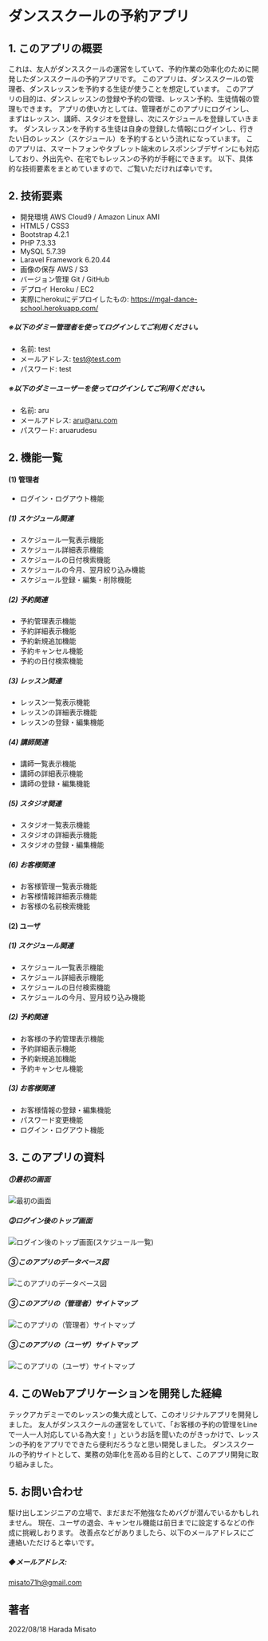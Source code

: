 # ダンススクールの予約アプリ

## 1. このアプリの概要
これは、友人がダンススクールの運営をしていて、予約作業の効率化のために開発したダンススクールの予約アプリです。
このアプリは、ダンススクールの管理者、ダンスレッスンを予約する生徒が使うことを想定しています。
このアプリの目的は、ダンスレッスンの登録や予約の管理、レッスン予約、生徒情報の管理もできます。
アプリの使い方としては、管理者がこのアプリにログインし、まずはレッスン、講師、スタジオを登録し、次にスケジュールを登録していきます。
ダンスレッスンを予約する生徒は自身の登録した情報にログインし、行きたい日のレッスン（スケジュール）を予約するという流れになっています。
このアプリは、スマートフォンやタブレット端末のレスポンシブデザインにも対応しており、外出先や、在宅でもレッスンの予約が手軽にできます。
以下、具体的な技術要素をまとめていますので、ご覧いただければ幸いです。

## 2. 技術要素

- 開発環境 AWS Cloud9 / Amazon Linux AMI
- HTML5 / CSS3
- Bootstrap 4.2.1
- PHP 7.3.33
- MySQL 5.7.39
- Laravel Framework 6.20.44
- 画像の保存 AWS / S3
- バージョン管理 Git / GitHub
- デプロイ Heroku / EC2
- 実際にherokuにデプロイしたもの: https://mgal-dance-school.herokuapp.com/

##### ※以下のダミー管理者を使ってログインしてご利用ください。
- 名前: test
- メールアドレス: test@test.com
- パスワード: test

##### ※以下のダミーユーザーを使ってログインしてご利用ください。
- 名前: aru
- メールアドレス: aru@aru.com
- パスワード: aruarudesu

## 2. 機能一覧
#### (1) 管理者
- ログイン・ログアウト機能

##### (1) スケジュール関連
- スケジュール一覧表示機能
- スケジュール詳細表示機能
- スケジュールの日付検索機能
- スケジュールの今月、翌月絞り込み機能
- スケジュール登録・編集・削除機能

##### (2) 予約関連
- 予約管理表示機能
- 予約詳細表示機能
- 予約新規追加機能
- 予約キャンセル機能
- 予約の日付検索機能

##### (3) レッスン関連
- レッスン一覧表示機能
- レッスンの詳細表示機能
- レッスンの登録・編集機能

##### (4) 講師関連
- 講師一覧表示機能
- 講師の詳細表示機能
- 講師の登録・編集機能

##### (5) スタジオ関連
- スタジオ一覧表示機能
- スタジオの詳細表示機能
- スタジオの登録・編集機能

##### (6) お客様関連
- お客様管理一覧表示機能
- お客様情報詳細表示機能
- お客様の名前検索機能

#### (2) ユーザ

##### (1) スケジュール関連
- スケジュール一覧表示機能
- スケジュール詳細表示機能
- スケジュールの日付検索機能
- スケジュールの今月、翌月絞り込み機能

##### (2) 予約関連
- お客様の予約管理表示機能
- 予約詳細表示機能
- 予約新規追加機能
- 予約キャンセル機能

##### (3) お客様関連
- お客様情報の登録・編集機能
- パスワード変更機能
- ログイン・ログアウト機能

## 3. このアプリの資料

##### ⓵最初の画面
![最初の画面](/public/uploads/sample1.png)

##### ⓶ログイン後のトップ画面
![ログイン後のトップ画面(スケジュール一覧) ](/public/uploads/sample2.png)

##### ➂このアプリのデータベース図
![このアプリのデータベース図](/public/uploads/sample3.png)

##### ➂このアプリの（管理者）サイトマップ
![このアプリの（管理者）サイトマップ](/public/uploads/sample4.png)

##### ➂このアプリの（ユーザ）サイトマップ
![このアプリの（ユーザ）サイトマップ](/public/uploads/sample5.png)

## 4. このWebアプリケーションを開発した経緯
テックアカデミーでのレッスンの集大成として、このオリジナルアプリを開発しました。
友人がダンススクールの運営をしていて、「お客様の予約の管理をLineで一人一人対応している為大変！」というお話を聞いたのがきっかけで、レッスンの予約をアプリでできたら便利だろうなと思い開発しました。
ダンススクールの予約サイトとして、業務の効率化を高める目的として、このアプリ開発に取り組みました。

## 5. お問い合わせ
駆け出しエンジニアの立場で、まだまだ不勉強なためバグが潜んでいるかもしれません。
現在、ユーザの退会、キャンセル機能は前日までに設定するなどの作成に挑戦しおります。
改善点などがありましたら、以下のメールアドレスにご連絡いただけると幸いです。

##### ◆メールアドレス:
misato71h@gmail.com

## 著者
2022/08/18 Harada Misato